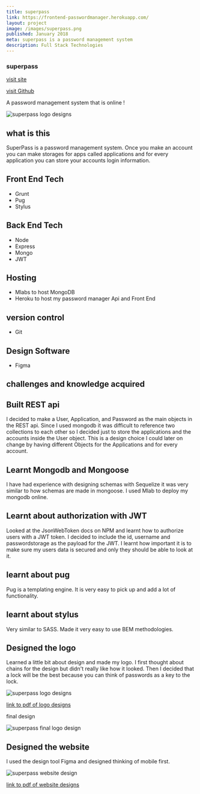 ```yaml
---
title: superpass
link: https://frontend-passwordmanager.herokuapp.com/
layout: project
image: /images/superpass.png
published: January 2018
meta: superpass is a password management system
description: Full Stack Technologies
---
```


### superpass
<p class="project__intro">
  <a href="https://frontend-passwordmanager.herokuapp.com/">visit site</a>
</p>
<p class="project__intro">
  <a href="https://github.com/colorlessenergy/superpass">visit Github</a>
</p>

A password management system that is online !

<div class="img-container">
  <img class="img-container__img" src="{{ site.baseurl }}/images/superpass.png" alt="superpass logo designs">
</div>


## what is this

SuperPass is a password management system. Once you make an account you can make storages for apps called applications and for every application you can store your accounts login information.

## Front End Tech

* Grunt
* Pug
* Stylus

## Back End Tech

* Node
* Express
* Mongo
* JWT

## Hosting

* Mlabs to host MongoDB
* Heroku to host my password manager Api and Front End

## version control

* Git

## Design Software

* Figma


## challenges and knowledge acquired

## Built REST api

I decided to make a User, Application, and Password as the main objects in the REST api. Since I used mongodb it was difficult to reference two collections to each other so I decided just to store the applications and the accounts inside the User object. This is a design choice I could later on change by having different Objects for the Applications and for every account.

## Learnt Mongodb and Mongoose

I have had experience with designing schemas with Sequelize it was very similar to how schemas are made in mongoose. I used Mlab to deploy my mongodb online.

## Learnt about authorization with JWT

Looked at the JsonWebToken docs on NPM and learnt how to authorize users with a JWT token. I decided to include the id, username and passwordstorage as the payload for the JWT. I learnt how important it is to make sure my users data is secured and only they should be able to look at it.

## learnt about pug

Pug is a templating engine. It is very easy to pick up and add a lot of functionality.

## learnt about stylus

Very similar to SASS. Made it very easy to use BEM methodologies.


## Designed the logo

Learned a little bit about design and made my logo. I first thought about chains for the design but didn't really like how it looked. Then I decided that a lock will be the best because you can think of passwords as a key to the lock.

<div class="img-container">
  <img class="img-container__img" src="{{ site.baseurl }}/images/logo-design.png" alt="superpass logo designs">
</div>

<p class="center">
  <a href="{{ site.baseurl }}/pdf/superpasslogos.pdf"> link to pdf of logo designs </a>
</p>

final design

<div class="img-container">
  <img class="img-container__img" src="{{ site.baseurl }}/images/superpasslogo.svg" alt="superpass final logo design">
</div>


## Designed the website

I used the design tool Figma and designed thinking of mobile first.

<div class="img-container">
  <img class="img-container__img" src="{{ site.baseurl }}/images/website-design.png" alt="superpass website design">
</div>



<p class="center">
  <a href="{{ site.baseurl }}/pdf/superpass-website.pdf"> link to pdf of website designs </a>
</p>